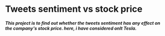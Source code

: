 # Tweets sentiment vs stock price
##### This project is to find out whether the tweets sentiment has any effect on the company's stock price. here, i have considered onlt Tesla.

